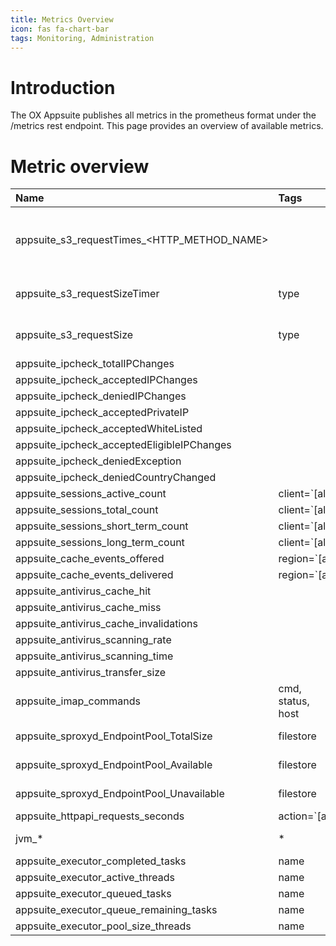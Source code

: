 ```yaml
---
title: Metrics Overview
icon: fas fa-chart-bar
tags: Monitoring, Administration
---
```


# Introduction

The OX Appsuite publishes all metrics in the prometheus format under the /metrics rest endpoint. This page provides an overview of available metrics.

# Metric overview

| Name                                         | Tags                | Package                   | Additional info         | Required configuration |
|:---------------------------------------------|:--------------------|:--------------------------|:------------------------|:----------------------:|
| appsuite_s3_requestTimes_<HTTP_METHOD_NAME\> || open-xchange-filestore-s3 | Replace the <HTTP_METHOD_NAME> with the corresponding http method (e.g. 'GET' or 'PUT'). | [property](https://documentation.open-xchange.com/components/middleware/config{{ site.baseurl }}/#mode=search&term=com.openexchange.filestore.s3.metricCollection) |
| appsuite_s3_requestSizeTimer                 | type | open-xchange-filestore-s3 ||[property](https://documentation.open-xchange.com/components/middleware/config{{ site.baseurl }}/#mode=search&term=com.openexchange.filestore.s3.metricCollection) |
| appsuite_s3_requestSize                      | type | open-xchange-filestore-s3 ||[property](https://documentation.open-xchange.com/components/middleware/config{{ site.baseurl }}/#mode=search&term=com.openexchange.filestore.s3.metricCollection) |
| appsuite_ipcheck_totalIPChanges              | | open-xchange-core |||
| appsuite_ipcheck_acceptedIPChanges           | | open-xchange-core |||
| appsuite_ipcheck_deniedIPChanges             | | open-xchange-core |||
| appsuite_ipcheck_acceptedPrivateIP           | | open-xchange-core |||
| appsuite_ipcheck_acceptedWhiteListed         | | open-xchange-core |||
| appsuite_ipcheck_acceptedEligibleIPChanges   | | open-xchange-core |||
| appsuite_ipcheck_deniedException             | | open-xchange-core |||
| appsuite_ipcheck_deniedCountryChanged        | | open-xchange-core |||
| appsuite_sessions_active_count               | client=`[all|clientname]` | open-xchange-core |||
| appsuite_sessions_total_count                | client=`[all|clientname]` | open-xchange-core |||
| appsuite_sessions_short_term_count           | client=`[all|clientname]` | open-xchange-core |||
| appsuite_sessions_long_term_count            | client=`[all|clientname]` | open-xchange-core |||
| appsuite_cache_events_offered                | region=`[all|cacheRegion]` |  open-xchange-core | Offered events for the specified cache region ||
| appsuite_cache_events_delivered              | region=`[all|cacheRegion]` | open-xchange-core | Delivered events for the specified cache region ||
| appsuite_antivirus_cache_hit                 | | open-xchange-antivirus |||
| appsuite_antivirus_cache_miss                | | open-xchange-antivirus |||
| appsuite_antivirus_cache_invalidations       | | open-xchange-antivirus |||
| appsuite_antivirus_scanning_rate             | | open-xchange-antivirus |||
| appsuite_antivirus_scanning_time             | | open-xchange-antivirus |||
| appsuite_antivirus_transfer_size             | | open-xchange-antivirus |||
| appsuite_imap_commands                       | cmd, status, host | open-xchange-imap |||
| appsuite_sproxyd_EndpointPool_TotalSize      | filestore | open-xchange-filestore-sproxyd |||
| appsuite_sproxyd_EndpointPool_Available      | filestore | open-xchange-filestore-sproxyd |||
| appsuite_sproxyd_EndpointPool_Unavailable    | filestore | open-xchange-filestore-sproxyd |||
| appsuite_httpapi_requests_seconds            | action=`[all|actionName]`,module,status | open-xchange-core |||
| jvm_*                                        | * | open-xchange-core | A collection of java virtual maschine metrics ||
| appsuite_executor_completed_tasks            | name | open-xchange-core |||
| appsuite_executor_active_threads             | name | open-xchange-core |||
| appsuite_executor_queued_tasks               | name | open-xchange-core |||
| appsuite_executor_queue_remaining_tasks      | name | open-xchange-core |||
| appsuite_executor_pool_size_threads          | name | open-xchange-core |||


